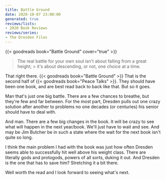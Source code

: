 ```yaml
---
title: Battle Ground
date: 2020-10-07 23:00:00
generated: true
reviews/lists:
- 2020 Book Reviews
reviews/series:
- The Dresden Files
---
```

{{< goodreads book="Battle Ground" cover="true" >}}

> The real battle for your own soul isn't about falling from a great height; > it's about descending, or not, one choice at a time.

That right there. {{< goodreads book="Battle Ground" >}} That is the second half of {{< goodreads book="Peace Talks" >}}. They should have been one book, and are best read back to back like that. But so it goes.  

<!--more-->

Man that's just one big battle. There are a few chances to breathe, but they're few and far between. For the most part, Dresden pulls out one crazy solution after another to problems no one decades (or centuries) his senior should have to deal with.  

And man. There are a few big changes in the book. It will be crazy to see what will happen in the next year/book. We'll just have to wait and see. And may be Jim Butcher be in such a state where the wait for the next book isn't quite so long.  

I think the main problem I had with the book was just how often Dresden seems able to successfully hit well above his weight class. There are literally gods and protogods, powers of all sorts, duking it out. And Dresden is the one that has to save him? Stretching it a bit there.  

Well worth the read and I look forward to seeing what's next.


